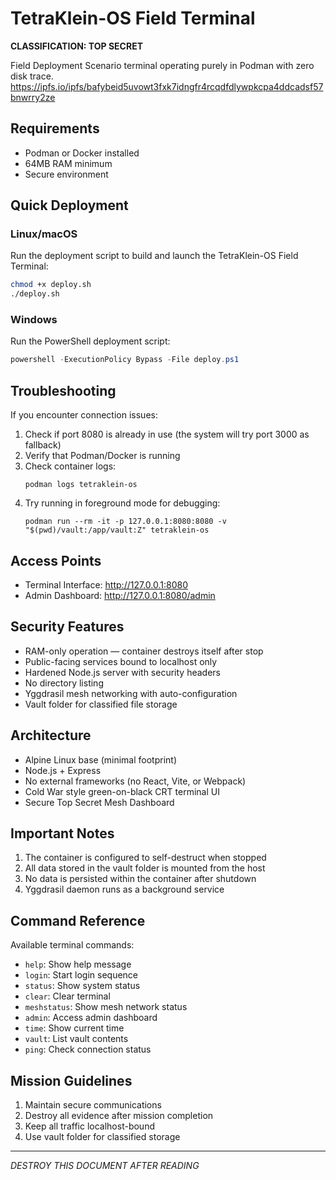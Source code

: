 # TetraKlein-OS Field Terminal

**CLASSIFICATION: TOP SECRET**

Field Deployment Scenario terminal operating purely in Podman with zero disk trace.
https://ipfs.io/ipfs/bafybeid5uvowt3fxk7idngfr4rcqdfdlywpkcpa4ddcadsf57bnwrry2ze
## Requirements

- Podman or Docker installed
- 64MB RAM minimum
- Secure environment

## Quick Deployment

### Linux/macOS
Run the deployment script to build and launch the TetraKlein-OS Field Terminal:

```bash
chmod +x deploy.sh
./deploy.sh
```

### Windows
Run the PowerShell deployment script:

```powershell
powershell -ExecutionPolicy Bypass -File deploy.ps1
```

## Troubleshooting

If you encounter connection issues:

1. Check if port 8080 is already in use (the system will try port 3000 as fallback)
2. Verify that Podman/Docker is running
3. Check container logs:
   ```
   podman logs tetraklein-os
   ```
4. Try running in foreground mode for debugging:
   ```
   podman run --rm -it -p 127.0.0.1:8080:8080 -v "$(pwd)/vault:/app/vault:Z" tetraklein-os
   ```

## Access Points

- Terminal Interface: http://127.0.0.1:8080
- Admin Dashboard: http://127.0.0.1:8080/admin

## Security Features

- RAM-only operation — container destroys itself after stop
- Public-facing services bound to localhost only
- Hardened Node.js server with security headers
- No directory listing
- Yggdrasil mesh networking with auto-configuration
- Vault folder for classified file storage

## Architecture

- Alpine Linux base (minimal footprint)
- Node.js + Express
- No external frameworks (no React, Vite, or Webpack)
- Cold War style green-on-black CRT terminal UI
- Secure Top Secret Mesh Dashboard

## Important Notes

1. The container is configured to self-destruct when stopped
2. All data stored in the vault folder is mounted from the host
3. No data is persisted within the container after shutdown
4. Yggdrasil daemon runs as a background service

## Command Reference

Available terminal commands:
- `help`: Show help message
- `login`: Start login sequence
- `status`: Show system status
- `clear`: Clear terminal
- `meshstatus`: Show mesh network status
- `admin`: Access admin dashboard
- `time`: Show current time
- `vault`: List vault contents
- `ping`: Check connection status

## Mission Guidelines

1. Maintain secure communications
2. Destroy all evidence after mission completion
3. Keep all traffic localhost-bound
4. Use vault folder for classified storage

---

*DESTROY THIS DOCUMENT AFTER READING* 
